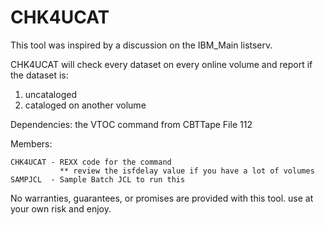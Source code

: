 # CHK4UCAT

This tool was inspired by a discussion on the IBM_Main listserv.

CHK4UCAT will check every dataset on every online volume and report
if the dataset is:

   1. uncataloged
   2. cataloged on another volume

Dependencies:  the VTOC command from CBTTape File 112

Members:

    CHK4UCAT - REXX code for the command
               ** review the isfdelay value if you have a lot of volumes
    SAMPJCL  - Sample Batch JCL to run this

No warranties, guarantees, or promises are provided with this tool.
use at your own risk and enjoy.
